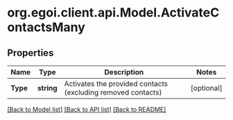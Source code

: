 # org.egoi.client.api.Model.ActivateContactsMany
## Properties

Name | Type | Description | Notes
------------ | ------------- | ------------- | -------------
**Type** | **string** | Activates the provided contacts (excluding removed contacts) | [optional] 

[[Back to Model list]](../README.md#documentation-for-models) [[Back to API list]](../README.md#documentation-for-api-endpoints) [[Back to README]](../README.md)

